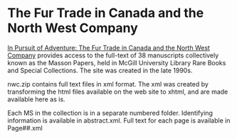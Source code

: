 # The Fur Trade in Canada and the North West Company

[In Pursuit of Adventure: The Fur Trade in Canada and the North West Company](https://digital.library.mcgill.ca/nwc) provides access to the full-text of 38 manuscripts collectively known as the Masson Papers, held in McGill University Library Rare Books and Special Collections.  The site was created in the late 1990s.

nwc.zip contains full text files in xml format.  The xml was created by transforming the html files available on the web site to xhtml, and are made available here as is.

Each MS in the collection is in a separate numbered folder.  Identifying information is available in abstract.xml. Full text for each page is available in Page##.xml